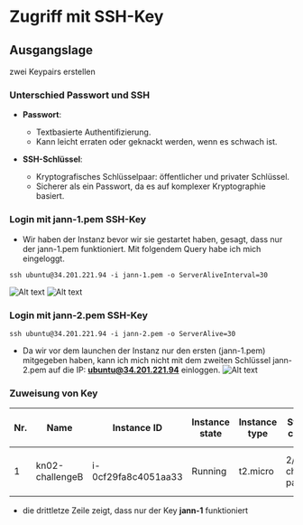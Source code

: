 # Zugriff mit SSH-Key

## Ausgangslage

zwei Keypairs erstellen

### Unterschied Passwort und SSH
- **Passwort**:
  - Textbasierte Authentifizierung.
  - Kann leicht erraten oder geknackt werden, wenn es schwach ist.

- **SSH-Schlüssel**:
  - Kryptografisches Schlüsselpaar: öffentlicher und privater Schlüssel.
  - Sicherer als ein Passwort, da es auf komplexer Kryptographie basiert.

### Login mit jann-1.pem SSH-Key

- Wir haben der Instanz bevor wir sie gestartet haben, gesagt, dass nur der jann-1.pem funktioniert. Mit folgendem Query habe ich mich eingeloggt.

```ssh ubuntu@34.201.221.94 -i jann-1.pem -o ServerAliveInterval=30```

![Alt text](../images/image-9.png)
![Alt text](../images/image-10.png)

### Login mit jann-2.pem SSH-Key
```ssh ubuntu@34.201.221.94 -i jann-2.pem -o ServerAlive=30```
- Da wir vor dem launchen der Instanz nur den ersten (jann-1.pem) mitgegeben haben, kann ich mich nicht mit dem zweiten Schlüssel jann-2.pem auf die IP: **ubuntu@34.201.221.94** einloggen.
![Alt text](../images/image-11.png)

### Zuweisung von Key

| Nr. | Name           | Instance ID                   | Instance state | Instance type | Status check       | Alarm status | Availability Zone | Public IPv4 DNS                                | Public IPv4 address | Elastic IP | IPv6 IPs | Monitoring | Security group name | Key name | Launch time             | Platform details |
| --- | -------------- | ----------------------------- | --------------- | ------------- | ------------------- | ------------ | ----------------- | ----------------------------------------------- | ------------------ | ---------- | -------- | ---------- | -------------------- | -------- | ----------------------- | ---------------- |
| 1   | kn02-challengeB | i-0cf29fa8c4051aa33          | Running         | t2.micro       | 2/2 checks passed  | 0 in alarm   | us-east-1b       | ec2-34-201-221-94.compute-1.amazonaws.com | 34.201.221.94      | –          | –        | disabled   | launch-wizard-3     | jann-1   | 2023/09/15 10:42 GMT+2 | Linux/UNIX      |

- die drittletze Zeile zeigt, dass nur der Key **jann-1** funktioniert

